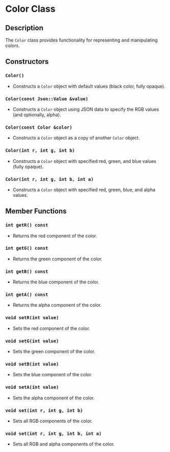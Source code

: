 # Color Class

## Description

The `Color` class provides functionality for representing and manipulating colors.

## Constructors

### `Color()`

- Constructs a `Color` object with default values (black color, fully opaque).

### `Color(const Json::Value &value)`

- Constructs a `Color` object using JSON data to specify the RGB values (and optionally, alpha).

### `Color(const Color &color)`

- Constructs a `Color` object as a copy of another `Color` object.

### `Color(int r, int g, int b)`

- Constructs a `Color` object with specified red, green, and blue values (fully opaque).

### `Color(int r, int g, int b, int a)`

- Constructs a `Color` object with specified red, green, blue, and alpha values.

## Member Functions

### `int getR() const`

- Returns the red component of the color.

### `int getG() const`

- Returns the green component of the color.

### `int getB() const`

- Returns the blue component of the color.

### `int getA() const`

- Returns the alpha component of the color.

### `void setR(int value)`

- Sets the red component of the color.

### `void setG(int value)`

- Sets the green component of the color.

### `void setB(int value)`

- Sets the blue component of the color.

### `void setA(int value)`

- Sets the alpha component of the color.

### `void set(int r, int g, int b)`

- Sets all RGB components of the color.

### `void set(int r, int g, int b, int a)`

- Sets all RGB and alpha components of the color.
